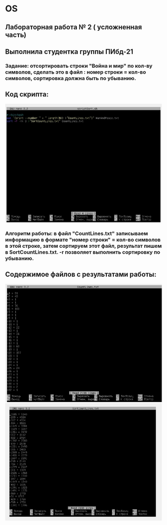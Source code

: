 # OS

## Лабораторная работа № 2 ( усложненная часть)
## Выполнила студентка группы ПИбд-21
### Задание: отсортировать строки "Война и мир" по кол-ву символов, сделать это в файл : номер строки = кол-во символов, сортировка должна быть по убыванию.

## Код скрипта:

![alt text](img/scriptSort.jpg)

### Алгоритм работы: в файл "CountLines.txt" записываем информацию в формате "номер строки" = кол-во символов в этой строке, затем сортируем этот файл, результат пишем в SortCountLines.txt. -r позволяет выполнить сортировку по убыванию.

## Содержимое файлов с результатами работы:

![alt text](img/CountLines.jpg)
![alt text](img/SortLines.jpg)
